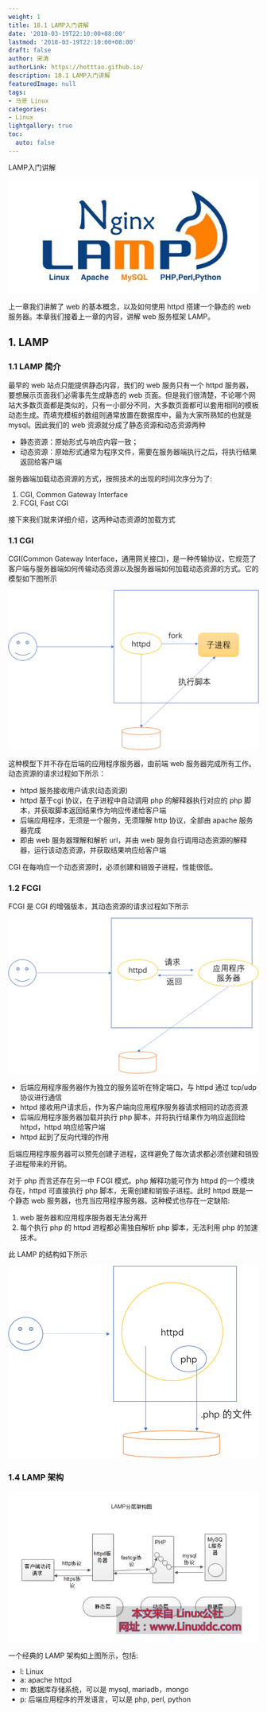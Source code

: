 ```yaml
---
weight: 1
title: 18.1 LAMP入门讲解
date: '2018-03-19T22:10:00+08:00'
lastmod: '2018-03-19T22:10:00+08:00'
draft: false
author: 宋涛
authorLink: https://hotttao.github.io/
description: 18.1 LAMP入门讲解
featuredImage: null
tags:
- 马哥 Linux
categories:
- Linux
lightgallery: true
toc:
  auto: false
---
```


LAMP入门讲解

![linux-mt](/images/linux_mt/linux_mt1.jpg)
<!-- more -->

上一章我们讲解了 web 的基本概念，以及如何使用 httpd 搭建一个静态的 web 服务器。本章我们接着上一章的内容，讲解 web 服务框架 LAMP。

## 1. LAMP
### 1.1 LAMP 简介
最早的 web 站点只能提供静态内容，我们的 web 服务只有一个 httpd 服务器，要想展示页面我们必需事先生成静态的 web 页面。但是我们很清楚，不论哪个网站大多数页面都是类似的，只有一小部分不同，大多数页面都可以套用相同的模板动态生成。而填充模板的数组则通常放置在数据库中，最为大家所熟知的也就是 mysql。因此我们的 web 资源就分成了静态资源和动态资源两种
- 静态资源：原始形式与响应内容一致；
- 动态资源：原始形式通常为程序文件，需要在服务器端执行之后，将执行结果返回给客户端

服务器端加载动态资源的方式，按照技术的出现的时间次序分为了:
1. CGI, Common Gateway Interface
2. FCGI, Fast CGI

接下来我们就来详细介绍，这两种动态资源的加载方式

### 1.1 CGI
CGI(Common Gateway Interface，通用网关接口)，是一种传输协议，它规范了客户端与服务器端如何传输动态资源以及服务器端如何加载动态资源的方式。它的模型如下图所示

![cgi](/images/linux_mt/cgi.png)

这种模型下并不存在后端的应用程序服务器，由前端 web 服务器完成所有工作。动态资源的请求过程如下所示：
- httpd 服务接收用户请求(动态资源)
- httpd 基于cgi 协议，在子进程中自动调用 php 的解释器执行对应的 php 脚本，并获取脚本返回结果作为响应传递给客户端
- 后端应用程序，无须是一个服务，无须理解 http 协议，全部由 apache 服务器完成
- 即由 web 服务器理解和解析 url，并由 web 服务自行调用动态资源的解释器，运行该动态资源，并获取结果响应给客户端

CGI 在每响应一个动态资源时，必须创建和销毁子进程，性能很低。

### 1.2 FCGI
FCGI 是 CGI 的增强版本，其动态资源的请求过程如下所示

![fcgi](/images/linux_mt/fcgi.png)

- 后端应用程序服务器作为独立的服务监听在特定端口，与 httpd 通过 tcp/udp 协议进行通信
- httpd 接收用户请求后，作为客户端向应用程序服务器请求相同的动态资源
- 后端应用程序服务器加载并执行 php 脚本，并将执行结果作为响应返回给 httpd，httpd 响应给客户端
- httpd 起到了反向代理的作用

后端应用程序服务器可以预先创建子进程，这样避免了每次请求都必须创建和销毁子进程带来的开销。

对于 php 而言还存在另一中 FCGI 模式。php 解释功能可作为 httpd 的一个模块存在，httpd 可直接执行 php 脚本，无需创建和销毁子进程。此时 httpd 既是一个静态 web 服务器，也充当应用程序服务器。这种模式也存在一定缺陷:
1. web 服务器和应用程序服务器无法分离开
2. 每个执行 php 的 httpd 进程都必需独自解析 php 脚本，无法利用 php 的加速技术。

此 LAMP 的结构如下所示

![modules_fcgi](/images/linux_mt/modules.png)

### 1.4 LAMP 架构
![web_serve](/images/linux_mt/web_server.jpg)

一个经典的 LAMP 架构如上图所示，包括:
- l: Linux
- a: apache httpd
- m: 数据库存储系统，可以是 mysql, mariadb，mongo
- p: 后端应用程序的开发语言，可以是 php, perl, python
